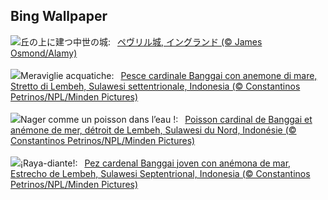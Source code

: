 ## Bing Wallpaper
![](https://www.bing.com/th?id=OHR.SpringCaveDale_JA-JP3237523322_UHD.jpg&w=1000)丘の上に建つ中世の城:&nbsp;&ensp;[ペヴリル城, イングランド (© James Osmond/Alamy)](https://www.bing.com/th?id=OHR.SpringCaveDale_JA-JP3237523322_UHD.jpg)
<br><br/>
![](https://www.bing.com/th?id=OHR.CardinalfishAnemone_IT-IT5257002350_UHD.jpg&w=1000)Meraviglie acquatiche:&nbsp;&ensp;[Pesce cardinale Banggai con anemone di mare, Stretto di Lembeh, Sulawesi settentrionale, Indonesia (© Constantinos Petrinos/NPL/Minden Pictures)](https://www.bing.com/th?id=OHR.CardinalfishAnemone_IT-IT5257002350_UHD.jpg)
<br><br/>
![](https://www.bing.com/th?id=OHR.CardinalfishAnemone_FR-FR6379434981_UHD.jpg&w=1000)Nager comme un poisson dans l’eau !:&nbsp;&ensp;[Poisson cardinal de Banggai et anémone de mer, détroit de Lembeh, Sulawesi du Nord, Indonésie (© Constantinos Petrinos/NPL/Minden Pictures)](https://www.bing.com/th?id=OHR.CardinalfishAnemone_FR-FR6379434981_UHD.jpg)
<br><br/>
![](https://www.bing.com/th?id=OHR.CardinalfishAnemone_ES-ES9348160649_UHD.jpg&w=1000)¡Raya-diante!:&nbsp;&ensp;[Pez cardenal Banggai joven con anémona de mar, Estrecho de Lembeh, Sulawesi Septentrional, Indonesia (© Constantinos Petrinos/NPL/Minden Pictures)](https://www.bing.com/th?id=OHR.CardinalfishAnemone_ES-ES9348160649_UHD.jpg)
<br><br/>
